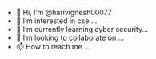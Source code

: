 - 👋 Hi, I’m @harivignesh00077
- 👀 I’m interested in cse ...
- 🌱 I’m currently learning cyber security...
- 💞️ I’m looking to collaborate on ...
- 📫 How to reach me ...

<!---
harivignesh00077/harivignesh00077 is a ✨ special ✨ repository because its `README.md` (this file) appears on your GitHub profile.
You can click the Preview link to take a look at your changes.
--->
